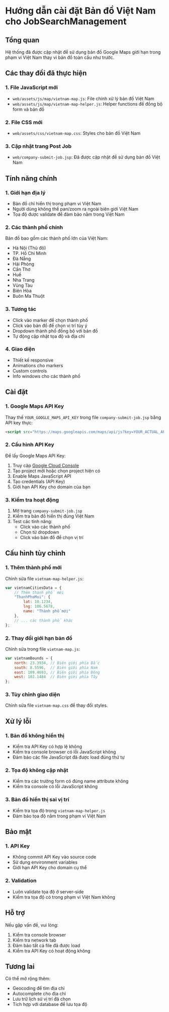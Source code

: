 # Hướng dẫn cài đặt Bản đồ Việt Nam cho JobSearchManagement

## Tổng quan
Hệ thống đã được cập nhật để sử dụng bản đồ Google Maps giới hạn trong phạm vi Việt Nam thay vì bản đồ toàn cầu như trước.

## Các thay đổi đã thực hiện

### 1. File JavaScript mới
- `web/assets/js/map/vietnam-map.js`: File chính xử lý bản đồ Việt Nam
- `web/assets/js/map/vietnam-map-helper.js`: Helper functions để đồng bộ form và bản đồ

### 2. File CSS mới
- `web/assets/css/vietnam-map.css`: Styles cho bản đồ Việt Nam

### 3. Cập nhật trang Post Job
- `web/company-submit-job.jsp`: Đã được cập nhật để sử dụng bản đồ Việt Nam

## Tính năng chính

### 1. Giới hạn địa lý
- Bản đồ chỉ hiển thị trong phạm vi Việt Nam
- Người dùng không thể pan/zoom ra ngoài biên giới Việt Nam
- Tọa độ được validate để đảm bảo nằm trong Việt Nam

### 2. Các thành phố chính
Bản đồ bao gồm các thành phố lớn của Việt Nam:
- Hà Nội (Thủ đô)
- TP. Hồ Chí Minh
- Đà Nẵng
- Hải Phòng
- Cần Thơ
- Huế
- Nha Trang
- Vũng Tàu
- Biên Hòa
- Buôn Ma Thuột

### 3. Tương tác
- Click vào marker để chọn thành phố
- Click vào bản đồ để chọn vị trí tùy ý
- Dropdown thành phố đồng bộ với bản đồ
- Tự động cập nhật tọa độ và địa chỉ

### 4. Giao diện
- Thiết kế responsive
- Animations cho markers
- Custom controls
- Info windows cho các thành phố

## Cài đặt

### 1. Google Maps API Key
Thay thế `YOUR_GOOGLE_MAPS_API_KEY` trong file `company-submit-job.jsp` bằng API key thực:

```html
<script src="https://maps.googleapis.com/maps/api/js?key=YOUR_ACTUAL_API_KEY&libraries=places"></script>
```

### 2. Cấu hình API Key
Để lấy Google Maps API Key:
1. Truy cập [Google Cloud Console](https://console.cloud.google.com/)
2. Tạo project mới hoặc chọn project hiện có
3. Enable Maps JavaScript API
4. Tạo credentials (API Key)
5. Giới hạn API Key cho domain của bạn

### 3. Kiểm tra hoạt động
1. Mở trang `company-submit-job.jsp`
2. Kiểm tra bản đồ hiển thị đúng Việt Nam
3. Test các tính năng:
   - Click vào các thành phố
   - Chọn từ dropdown
   - Click vào bản đồ để chọn vị trí

## Cấu hình tùy chỉnh

### 1. Thêm thành phố mới
Chỉnh sửa file `vietnam-map-helper.js`:

```javascript
var vietnamCitiesData = {
    // Thêm thành phố mới
    "ThanhPhoMoi": { 
        lat: 10.1234, 
        lng: 106.5678, 
        name: "Thành phố mới" 
    },
    // ... các thành phố khác
};
```

### 2. Thay đổi giới hạn bản đồ
Chỉnh sửa trong file `vietnam-map.js`:

```javascript
var vietnamBounds = {
    north: 23.3934, // Biên giới phía Bắc
    south: 8.5596,  // Biên giới phía Nam
    east: 109.4693, // Biên giới phía Đông
    west: 102.1484  // Biên giới phía Tây
};
```

### 3. Tùy chỉnh giao diện
Chỉnh sửa file `vietnam-map.css` để thay đổi styles.

## Xử lý lỗi

### 1. Bản đồ không hiển thị
- Kiểm tra API Key có hợp lệ không
- Kiểm tra console browser có lỗi JavaScript không
- Đảm bảo các file JavaScript đã được load đúng thứ tự

### 2. Tọa độ không cập nhật
- Kiểm tra các trường form có đúng name attribute không
- Kiểm tra console có lỗi JavaScript không

### 3. Bản đồ hiển thị sai vị trí
- Kiểm tra tọa độ trong `vietnam-map-helper.js`
- Đảm bảo tọa độ nằm trong phạm vi Việt Nam

## Bảo mật

### 1. API Key
- Không commit API Key vào source code
- Sử dụng environment variables
- Giới hạn API Key cho domain cụ thể

### 2. Validation
- Luôn validate tọa độ ở server-side
- Kiểm tra tọa độ có trong phạm vi Việt Nam không

## Hỗ trợ

Nếu gặp vấn đề, vui lòng:
1. Kiểm tra console browser
2. Kiểm tra network tab
3. Đảm bảo tất cả file đã được load
4. Kiểm tra API Key có hoạt động không

## Tương lai

Có thể mở rộng thêm:
- Geocoding để tìm địa chỉ
- Autocomplete cho địa chỉ
- Lưu trữ lịch sử vị trí đã chọn
- Tích hợp với database để lưu tọa độ 
